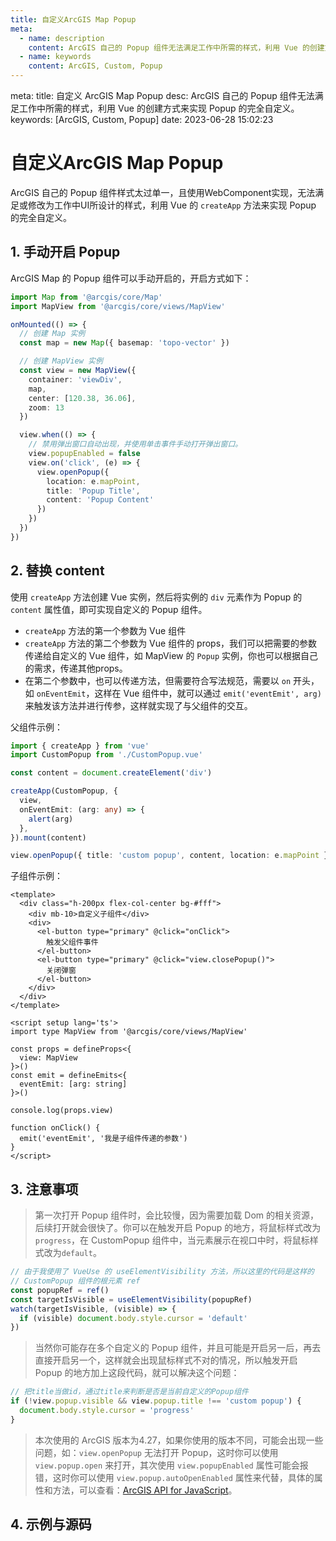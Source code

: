 ```yaml
---
title: 自定义ArcGIS Map Popup
meta:
  - name: description
    content: ArcGIS 自己的 Popup 组件无法满足工作中所需的样式，利用 Vue 的创建方式来实现 Popup 的完全自定义。
  - name: keywords
    content: ArcGIS, Custom, Popup
---
```


<route lang="yaml">
meta:
  title: 自定义 ArcGIS Map Popup
  desc: ArcGIS 自己的 Popup 组件无法满足工作中所需的样式，利用 Vue 的创建方式来实现 Popup 的完全自定义。
  keywords: [ArcGIS, Custom, Popup]
  date: 2023-06-28 15:02:23
</route>

# 自定义ArcGIS Map Popup

ArcGIS 自己的 Popup 组件样式太过单一，且使用WebComponent实现，无法满足或修改为工作中UI所设计的样式，利用 Vue 的 `createApp` 方法来实现 Popup 的完全自定义。

## 1. 手动开启 Popup

ArcGIS Map 的 Popup 组件可以手动开启的，开启方式如下：

```ts
import Map from '@arcgis/core/Map'
import MapView from '@arcgis/core/views/MapView'

onMounted(() => {
  // 创建 Map 实例
  const map = new Map({ basemap: 'topo-vector' })

  // 创建 MapView 实例
  const view = new MapView({
    container: 'viewDiv',
    map,
    center: [120.38, 36.06],
    zoom: 13
  })

  view.when(() => {
    // 禁用弹出窗口自动出现，并使用单击事件手动打开弹出窗口。
    view.popupEnabled = false
    view.on('click', (e) => {
      view.openPopup({
        location: e.mapPoint,
        title: 'Popup Title',
        content: 'Popup Content'
      })
    })
  })
})
```

## 2. 替换 content

使用 `createApp` 方法创建 Vue 实例，然后将实例的 `div` 元素作为 Popup 的 `content` 属性值，即可实现自定义的 Popup 组件。

- `createApp` 方法的第一个参数为 Vue 组件
- `createApp` 方法的第二个参数为 Vue 组件的 props，我们可以把需要的参数传递给自定义的 Vue 组件，如 MapView 的 `Popup` 实例，你也可以根据自己的需求，传递其他props。
- 在第二个参数中，也可以传递方法，但需要符合写法规范，需要以 `on` 开头，如 `onEventEmit`，这样在 Vue 组件中，就可以通过 `emit('eventEmit', arg)` 来触发该方法并进行传参，这样就实现了与父组件的交互。

父组件示例：

```ts
import { createApp } from 'vue'
import CustomPopup from './CustomPopup.vue'

const content = document.createElement('div')

createApp(CustomPopup, {
  view,
  onEventEmit: (arg: any) => {
    alert(arg)
  },
}).mount(content)

view.openPopup({ title: 'custom popup', content, location: e.mapPoint })
```

子组件示例：

```vue
<template>
  <div class="h-200px flex-col-center bg-#fff">
    <div mb-10>自定义子组件</div>
    <div>
      <el-button type="primary" @click="onClick">
        触发父组件事件
      </el-button>
      <el-button type="primary" @click="view.closePopup()">
        关闭弹窗
      </el-button>
    </div>
  </div>
</template>

<script setup lang='ts'>
import type MapView from '@arcgis/core/views/MapView'

const props = defineProps<{
  view: MapView
}>()
const emit = defineEmits<{
  eventEmit: [arg: string]
}>()

console.log(props.view)

function onClick() {
  emit('eventEmit', '我是子组件传递的参数')
}
</script>
```

## 3. 注意事项

> 第一次打开 Popup 组件时，会比较慢，因为需要加载 Dom 的相关资源，后续打开就会很快了。你可以在触发开启 Popup 的地方，将鼠标样式改为`progress`，在 CustomPopup 组件中，当元素展示在视口中时，将鼠标样式改为`default`。

```ts
// 由于我使用了 VueUse 的 useElementVisibility 方法，所以这里的代码是这样的
// CustomPopup 组件的根元素 ref
const popupRef = ref()
const targetIsVisible = useElementVisibility(popupRef)
watch(targetIsVisible, (visible) => {
  if (visible) document.body.style.cursor = 'default'
})
```

> 当然你可能存在多个自定义的 Popup 组件，并且可能是开启另一后，再去直接开启另一个，这样就会出现鼠标样式不对的情况，所以触发开启 Popup 的地方加上这段代码，就可以解决这个问题：

```ts
// 把title当做id，通过title来判断是否是当前自定义的Popup组件
if (!view.popup.visible && view.popup.title !== 'custom popup') {
  document.body.style.cursor = 'progress'
}
```

> 本次使用的 ArcGIS 版本为4.27，如果你使用的版本不同，可能会出现一些问题，如：`view.openPopup` 无法打开 Popup，这时你可以使用 `view.popup.open` 来打开，其次使用 `view.popupEnabled` 属性可能会报错，这时你可以使用 `view.popup.autoOpenEnabled` 属性来代替，具体的属性和方法，可以查看：[ArcGIS API for JavaScript](https://developers.arcgis.com/javascript/latest/api-reference/esri-views-MapView.html)。

## 4. 示例与源码

<CustomFrame route="/arcgis/costom-popup" />

